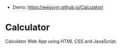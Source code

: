+ Demo: https://wessym.github.io/Calculator/
  
# Calculator
Calculator Web App using HTML CSS and JavaScript.

